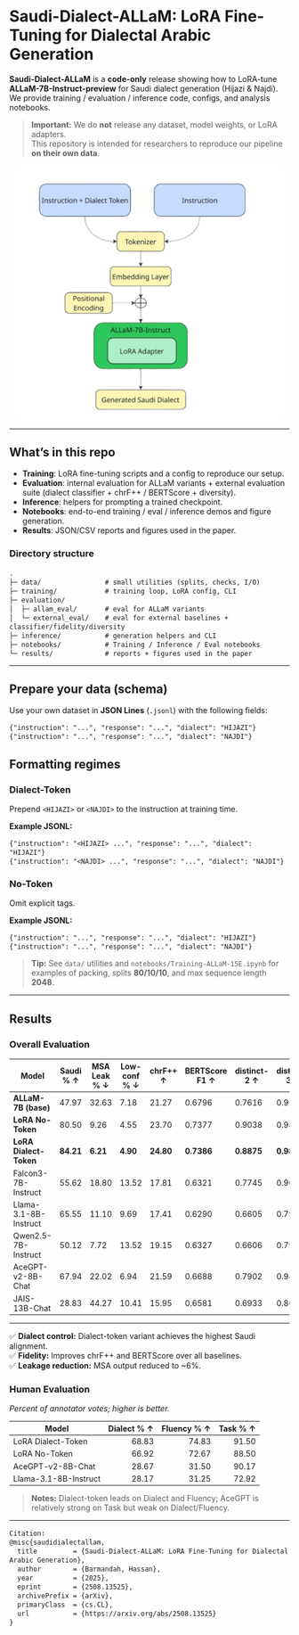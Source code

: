 # Saudi-Dialect-ALLaM: LoRA Fine-Tuning for Dialectal Arabic Generation

**Saudi-Dialect-ALLaM** is a **code-only** release showing how to LoRA-tune **ALLaM-7B-Instruct-preview** for Saudi dialect generation (Hijazi & Najdi).  
We provide training / evaluation / inference code, configs, and analysis notebooks.

> **Important:** We do **not** release any dataset, model weights, or LoRA adapters.  
> This repository is intended for researchers to reproduce our pipeline **on their own data**.

<p align="center">
  <img src="results/figures/model_pipeline.png" alt="Model Pipeline" width="480"/>
</p>

---

## What’s in this repo

- **Training**: LoRA fine-tuning scripts and a config to reproduce our setup.
- **Evaluation**: internal evaluation for ALLaM variants + external evaluation suite (dialect classifier + chrF++ / BERTScore + diversity).
- **Inference**: helpers for prompting a trained checkpoint.
- **Notebooks**: end-to-end training / eval / inference demos and figure generation.
- **Results**: JSON/CSV reports and figures used in the paper.

### Directory structure

```text
.
├─ data/                # small utilities (splits, checks, I/O)
├─ training/            # training loop, LoRA config, CLI
├─ evaluation/
│  ├─ allam_eval/       # eval for ALLaM variants
│  └─ external_eval/    # eval for external baselines + classifier/fidelity/diversity
├─ inference/           # generation helpers and CLI
├─ notebooks/           # Training / Inference / Eval notebooks
└─ results/             # reports + figures used in the paper
```
---
## Prepare your data (schema)

Use your own dataset in **JSON Lines** (`.jsonl`) with the following fields:

```jsonl
{"instruction": "...", "response": "...", "dialect": "HIJAZI"}
{"instruction": "...", "response": "...", "dialect": "NAJDI"}
```
## Formatting regimes

### Dialect-Token
Prepend `<HIJAZI>` or `<NAJDI>` to the instruction at training time.

**Example JSONL:**
```jsonl
{"instruction": "<HIJAZI> ...", "response": "...", "dialect": "HIJAZI"}
{"instruction": "<NAJDI> ...", "response": "...", "dialect": "NAJDI"}
```
### No-Token

Omit explicit tags.

**Example JSONL:**
```jsonl
{"instruction": "...", "response": "...", "dialect": "HIJAZI"}
{"instruction": "...", "response": "...", "dialect": "NAJDI"}
```
> **Tip:** See `data/` utilities and `notebooks/Training-ALLaM-15E.ipynb` for examples of packing, splits **80/10/10**, and max sequence length **2048**.

---
## Results

### Overall Evaluation

| Model                  | Saudi % ↑ | MSA Leak % ↓ | Low-conf % ↓ | chrF++ ↑ | BERTScore F1 ↑ | distinct-2 ↑ | distinct-3 ↑ | Self-BLEU ↓ |
|-------------------------|-----------|--------------|--------------|----------|----------------|--------------|--------------|-------------|
| **ALLaM-7B (base)**     | 47.97     | 32.63        | 7.18         | 21.27    | 0.6796         | 0.7616       | 0.9142       | 1.70        |
| **LoRA No-Token**       | 80.50     | 9.26         | 4.55         | 23.70    | 0.7377         | 0.9038       | 0.9881       | 0.60        |
| **LoRA Dialect-Token**  | **84.21** | **6.21**     | **4.90**     | **24.80**| **0.7386**     | **0.8875**   | **0.9838**   | **0.66**    |
| Falcon3-7B-Instruct     | 55.62     | 18.80        | 13.52        | 17.81    | 0.6321         | 0.7745       | 0.9073       | 21.85       |
| Llama-3.1-8B-Instruct   | 65.55     | 11.10        | 9.69         | 17.41    | 0.6290         | 0.6605       | 0.7957       | 5.11        |
| Qwen2.5-7B-Instruct     | 50.12     | 7.72         | 13.52        | 19.15    | 0.6327         | 0.6606       | 0.7957       | 6.13        |
| AceGPT-v2-8B-Chat       | 67.94     | 22.02        | 6.94         | 21.59    | 0.6688         | 0.7902       | 0.9409       | 0.31        |
| JAIS-13B-Chat           | 28.83     | 44.27        | 10.41        | 15.95    | 0.6581         | 0.6933       | 0.8087       | 0.35        |

---

✅ **Dialect control:** Dialect-token variant achieves the highest Saudi alignment.  
✅ **Fidelity:** Improves chrF++ and BERTScore over all baselines.  
✅ **Leakage reduction:** MSA output reduced to ~6%.  

### Human Evaluation

*Percent of annotator votes; higher is better.*

| Model                 | Dialect % ↑ | Fluency % ↑ | Task % ↑ |
|-----------------------|------------:|------------:|---------:|
| LoRA Dialect-Token    | 68.83       | 74.83       | 91.50    |
| LoRA No-Token         | 66.92       | 72.67       | 88.50    |
| AceGPT-v2-8B-Chat     | 28.67       | 31.50       | 90.17    |
| Llama-3.1-8B-Instruct | 28.17       | 31.25       | 72.92    |

> **Notes:** Dialect-token leads on Dialect and Fluency; AceGPT is relatively strong on Task but weak on Dialect/Fluency.

---
```
Citation:
@misc{saudidialectallam,
  title         = {Saudi-Dialect-ALLaM: LoRA Fine-Tuning for Dialectal Arabic Generation},
  author        = {Barmandah, Hassan},
  year          = {2025},
  eprint        = {2508.13525},
  archivePrefix = {arXiv},
  primaryClass  = {cs.CL},
  url           = {https://arxiv.org/abs/2508.13525}
}
```

